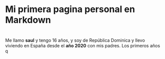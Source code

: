 # Mi primera pagina personal en Markdown
#
Me llamo **saul** y tengo 16 años, y soy de República Dominica y llevo viviendo en España desde el **año 2020** con mis padres. Los primeros años q
